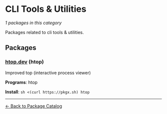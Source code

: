 # CLI Tools & Utilities

*1 packages in this category*

Packages related to cli tools & utilities.

## Packages

### [htop.dev](../packages/htopdev.md) (htop)

Improved top (interactive process viewer)

**Programs**: htop

**Install**: `sh <(curl https://pkgx.sh) htop`

---

[← Back to Package Catalog](../package-catalog.md)
